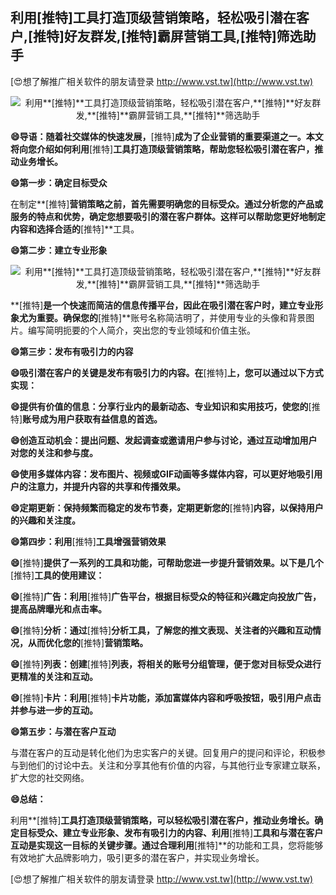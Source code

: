 ## **利用**[推特]**工具打造顶级营销策略，轻松吸引潜在客户,**[推特]**好友群发,**[推特]**霸屏营销工具,**[推特]**筛选助手**

[😍想了解推广相关软件的朋友请登录 http://www.vst.tw](http://www.vst.tw)

 <center><img src="https://vst.tw/MP4/tuiguang/png/7.png" alt="利用**[推特]**工具打造顶级营销策略，轻松吸引潜在客户,**[推特]**好友群发,**[推特]**霸屏营销工具,**[推特]**筛选助手"></center>

**😄导语：随着社交媒体的快速发展，**[推特]**成为了企业营销的重要渠道之一。本文将向您介绍如何利用**[推特]**工具打造顶级营销策略，帮助您轻松吸引潜在客户，推动业务增长。**

**😄第一步：确定目标受众**

在制定**[推特]**营销策略之前，首先需要明确您的目标受众。通过分析您的产品或服务的特点和优势，确定您想要吸引的潜在客户群体。这样可以帮助您更好地制定内容和选择合适的**[推特]**工具。

**😄第二步：建立专业形象**

 <center><img src="https://vst.tw/MP4/tuiguang/png/4.png" alt="利用**[推特]**工具打造顶级营销策略，轻松吸引潜在客户,**[推特]**好友群发,**[推特]**霸屏营销工具,**[推特]**筛选助手"></center>

**[推特]**是一个快速而简洁的信息传播平台，因此在吸引潜在客户时，建立专业形象尤为重要。确保您的**[推特]**账号名称简洁明了，并使用专业的头像和背景图片。编写简明扼要的个人简介，突出您的专业领域和价值主张。

**😄第三步：发布有吸引力的内容**

**😄吸引潜在客户的关键是发布有吸引力的内容。在**[推特]**上，您可以通过以下方式实现：**

**😄提供有价值的信息：分享行业内的最新动态、专业知识和实用技巧，使您的**[推特]**账号成为用户获取有益信息的首选。**

**😄创造互动机会：提出问题、发起调查或邀请用户参与讨论，通过互动增加用户对您的关注和参与度。**

**😄使用多媒体内容：发布图片、视频或GIF动画等多媒体内容，可以更好地吸引用户的注意力，并提升内容的共享和传播效果。**

**😄定期更新：保持频繁而稳定的发布节奏，定期更新您的**[推特]**内容，以保持用户的兴趣和关注度。**

**😄第四步：利用**[推特]**工具增强营销效果**

**😄**[推特]**提供了一系列的工具和功能，可帮助您进一步提升营销效果。以下是几个**[推特]**工具的使用建议：**

**😄**[推特]**广告：利用**[推特]**广告平台，根据目标受众的特征和兴趣定向投放广告，提高品牌曝光和点击率。**

**😄**[推特]**分析：通过**[推特]**分析工具，了解您的推文表现、关注者的兴趣和互动情况，从而优化您的**[推特]**营销策略。**

**😄**[推特]**列表：创建**[推特]**列表，将相关的账号分组管理，便于您对目标受众进行更精准的关注和互动。**

**😄**[推特]**卡片：利用**[推特]**卡片功能，添加富媒体内容和呼吸按钮，吸引用户点击并参与进一步的互动。**

**😄第五步：与潜在客户互动**

与潜在客户的互动是转化他们为忠实客户的关键。回复用户的提问和评论，积极参与到他们的讨论中去。关注和分享其他有价值的内容，与其他行业专家建立联系，扩大您的社交网络。

**😄总结：**

利用**[推特]**工具打造顶级营销策略，可以轻松吸引潜在客户，推动业务增长。确定目标受众、建立专业形象、发布有吸引力的内容、利用**[推特]**工具和与潜在客户互动是实现这一目标的关键步骤。通过合理利用**[推特]**的功能和工具，您将能够有效地扩大品牌影响力，吸引更多的潜在客户，并实现业务增长。

[😍想了解推广相关软件的朋友请登录 http://www.vst.tw](http://www.vst.tw)



